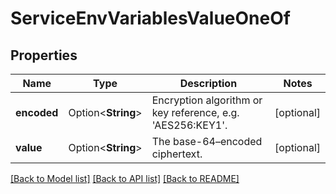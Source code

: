 # ServiceEnvVariablesValueOneOf

## Properties

Name | Type | Description | Notes
------------ | ------------- | ------------- | -------------
**encoded** | Option<**String**> | Encryption algorithm or key reference, e.g. 'AES256:KEY1'. | [optional]
**value** | Option<**String**> | The base-64–encoded ciphertext. | [optional]

[[Back to Model list]](../README.md#documentation-for-models) [[Back to API list]](../README.md#documentation-for-api-endpoints) [[Back to README]](../README.md)


